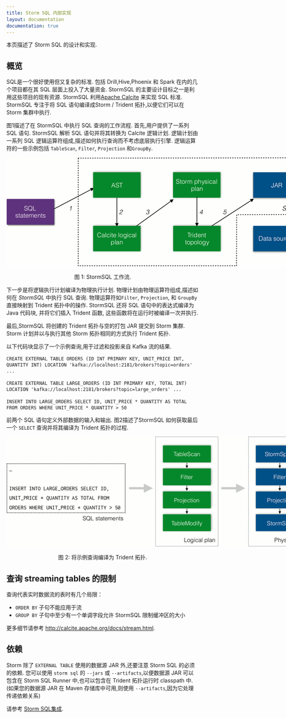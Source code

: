 ```yaml
---
title: Storm SQL 内部实现
layout: documentation
documentation: true
---
```


本页描述了 Storm SQL 的设计和实现.

## 概览

SQL是一个很好使用但又复杂的标准. 包括 Drill,Hive,Phoenix 和 Spark 在内的几个项目都在其 SQL 层面上投入了大量资金. StormSQL 的主要设计目标之一是利用这些项目的现有资源. StormSQL 利用[Apache Calcite](///calcite.apache.org) 来实现 SQL 标准. StormSQL 专注于将 SQL 语句编译成Storm / Trident 拓扑,以便它们可以在 Storm 集群中执行.

图1描述了在 StormSQL 中执行 SQL 查询的工作流程. 首先,用户提供了一系列 SQL 语句. StormSQL 解析 SQL 语句并将其转换为 Calcite 逻辑计划. 逻辑计划由一系列 SQL 逻辑运算符组成,描述如何执行查询而不考虑底层执行引擎. 逻辑运算符的一些示例包括 `TableScan`, `Filter`, `Projection` 和`GroupBy`.

<div align="center">
<img title="Workflow of StormSQL" src="images/storm-sql-internal-workflow.png" style="max-width: 80rem"/>

<p>图 1: StormSQL 工作流.</p>
</div>

下一步是将逻辑执行计划编译为物理执行计划. 物理计划由物理运算符组成,描述如何在 *StormSQL* 中执行 SQL 查询. 物理运算符如`Filter`, `Projection`, 和 `GroupBy` 直接映射到 Trident 拓扑中的操作. StormSQL 还将 SQL 语句中的表达式编译为 Java 代码块, 并将它们插入 Trident 函数, 这些函数将在运行时被编译一次并执行.

最后,StormSQL 将创建的 Trident 拓扑与空的打包 JAR 提交到 Storm 集群. Storm 计划并以与执行其他 Storm 拓扑相同的方式执行 Trident 拓扑.

以下代码块显示了一个示例查询,用于过滤和投影来自 Kafka 流的结果.

```
CREATE EXTERNAL TABLE ORDERS (ID INT PRIMARY KEY, UNIT_PRICE INT, QUANTITY INT) LOCATION 'kafka://localhost:2181/brokers?topic=orders' ...

CREATE EXTERNAL TABLE LARGE_ORDERS (ID INT PRIMARY KEY, TOTAL INT) LOCATION 'kafka://localhost:2181/brokers?topic=large_orders' ...

INSERT INTO LARGE_ORDERS SELECT ID, UNIT_PRICE * QUANTITY AS TOTAL FROM ORDERS WHERE UNIT_PRICE * QUANTITY > 50
```

前两个 SQL 语句定义外部数据的输入和输出. 图2描述了StormSQL 如何获取最后一个 `SELECT` 查询并将其编译为 Trident 拓扑的过程.

<div align="center">
<img title="Compiling the example query to Trident topology" src="images/storm-sql-internal-example.png" style="max-width: 80rem"/>

<p>图 2: 将示例查询编译为 Trident 拓扑.</p>
</div>


## 查询 streaming tables 的限制

查询代表实时数据流的表时有几个局限：

* `ORDER BY` 子句不能应用于流
* `GROUP BY` 子句中至少有一个单调字段允许 StormSQL 限制缓冲区的大小

更多细节请参考 http://calcite.apache.org/docs/stream.html.

## 依赖

Storm 除了 `EXTERNAL TABLE` 使用的数据源 JAR 外,还要注意 Storm SQL 的必须的依赖.
您可以使用 `storm sql` 的 `--jars` 或 `--artifacts`,以便数据源 JAR 可以包含在 Storm SQL Runner 中,也可以包含在 Trident 拓扑运行时 classpath 中.
(如果您的数据源 JAR 在 Maven 存储库中可用,则使用 `--artifacts`,因为它处理传递依赖关系)

请参考 [Storm SQL集成](storm-sql.html).